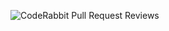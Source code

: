 ![CodeRabbit Pull Request Reviews](https://img.shields.io/coderabbit/prs/github/daksni/ProjectOne?utm_source=oss&utm_medium=github&utm_campaign=daksni%2FProjectOne&labelColor=171717&color=FF570A&link=https%3A%2F%2Fcoderabbit.ai&label=CodeRabbit+Reviews)

